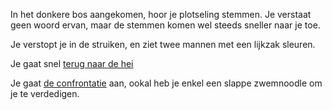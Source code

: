 In het donkere bos aangekomen, hoor je plotseling stemmen.
Je verstaat geen woord ervan, maar de stemmen komen wel steeds sneller naar je toe.

Je verstopt je in de struiken, en ziet twee mannen met een lijkzak sleuren.

Je gaat snel [terug naar de hei](../welkom.md)

Je gaat [de confrontatie](bos/confrontatie.md) aan, ookal heb je enkel een slappe zwemnoodle om je te verdedigen. 
